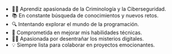 - 👩‍💻 Aprendiz apasionada de la Criminología y la Ciberseguridad.
- 📚 En constante búsqueda de conocimientos y nuevos retos.
- 🔍 Intentando explorar el mundo de la programación.
- 🚀 Comprometida en mejorar mis habilidades técnicas.
- 🕵️‍♀️ Apasionada por desentrañar los misterios digitales.
- 💡 Siempre lista para colaborar en proyectos emocionantes.
